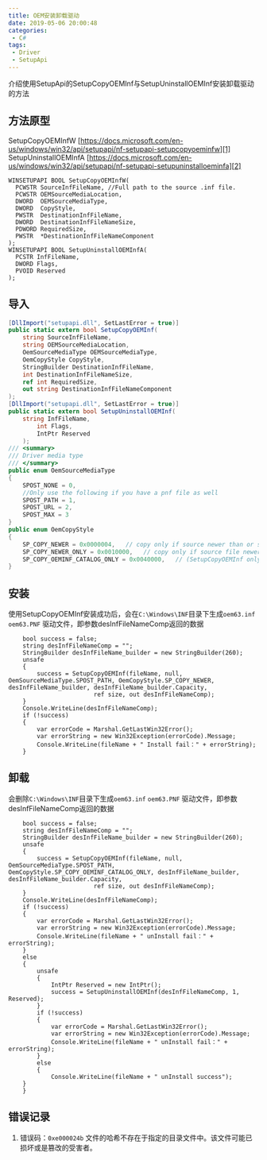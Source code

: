 ```yaml
---
title: OEM安装卸载驱动
date: 2019-05-06 20:00:48
categories: 
 - C#
tags:
 - Driver
 - SetupApi
---
```

介绍使用SetupApi的SetupCopyOEMInf与SetupUninstallOEMInf安装卸载驱动的方法

<!-- more -->

## 方法原型
SetupCopyOEMInfW [https://docs.microsoft.com/en-us/windows/win32/api/setupapi/nf-setupapi-setupcopyoeminfw][1]
SetupUninstallOEMInfA [https://docs.microsoft.com/en-us/windows/win32/api/setupapi/nf-setupapi-setupuninstalloeminfa][2]
``` x86asm
WINSETUPAPI BOOL SetupCopyOEMInfW(
  PCWSTR SourceInfFileName, //Full path to the source .inf file.
  PCWSTR OEMSourceMediaLocation,
  DWORD  OEMSourceMediaType,
  DWORD  CopyStyle,
  PWSTR  DestinationInfFileName,
  DWORD  DestinationInfFileNameSize,
  PDWORD RequiredSize,
  PWSTR  *DestinationInfFileNameComponent
);
WINSETUPAPI BOOL SetupUninstallOEMInfA(
  PCSTR InfFileName,
  DWORD Flags,
  PVOID Reserved
);
```

## 导入
``` cs
[DllImport("setupapi.dll", SetLastError = true)]
public static extern bool SetupCopyOEMInf(
    string SourceInfFileName,
    string OEMSourceMediaLocation,
    OemSourceMediaType OEMSourceMediaType,
    OemCopyStyle CopyStyle,
    StringBuilder DestinationInfFileName,
    int DestinationInfFileNameSize,
    ref int RequiredSize,
    out string DestinationInfFileNameComponent
);
[DllImport("setupapi.dll", SetLastError = true)]
public static extern bool SetupUninstallOEMInf(
    string InfFileName,
        int Flags,
        IntPtr Reserved
    );
/// <summary>
/// Driver media type
/// </summary>
public enum OemSourceMediaType
{
    SPOST_NONE = 0,
    //Only use the following if you have a pnf file as well
    SPOST_PATH = 1,
    SPOST_URL = 2,
    SPOST_MAX = 3
}
public enum OemCopyStyle
{
    SP_COPY_NEWER = 0x0000004,   // copy only if source newer than or same as target
    SP_COPY_NEWER_ONLY = 0x0010000,   // copy only if source file newer than target
    SP_COPY_OEMINF_CATALOG_ONLY = 0x0040000,   // (SetupCopyOEMInf only) don't copy INF--just catalog
}
```

## 安装
使用SetupCopyOEMInf安装成功后，会在`C:\Windows\INF`目录下生成`oem63.inf` `oem63.PNF` 驱动文件，即参数desInfFileNameComp返回的数据
``` nimrod
    bool success = false;
    string desInfFileNameComp = "";
    StringBuilder desInfFileName_builder = new StringBuilder(260);
    unsafe
    {
        success = SetupCopyOEMInf(fileName, null, OemSourceMediaType.SPOST_PATH, OemCopyStyle.SP_COPY_NEWER, desInfFileName_builder, desInfFileName_builder.Capacity,
                        ref size, out desInfFileNameComp);
    }           
    Console.WriteLine(desInfFileNameComp);
    if (!success)
    {
        var errorCode = Marshal.GetLastWin32Error();
        var errorString = new Win32Exception(errorCode).Message;
        Console.WriteLine(fileName + " Install fail：" + errorString);
    }
```

## 卸载
会删除`C:\Windows\INF`目录下生成`oem63.inf` `oem63.PNF` 驱动文件，即参数desInfFileNameComp返回的数据
``` nimrod
    bool success = false;
    string desInfFileNameComp = "";
    StringBuilder desInfFileName_builder = new StringBuilder(260);
    unsafe
    {
        success = SetupCopyOEMInf(fileName, null, OemSourceMediaType.SPOST_PATH, OemCopyStyle.SP_COPY_OEMINF_CATALOG_ONLY, desInfFileName_builder, desInfFileName_builder.Capacity,
                        ref size, out desInfFileNameComp);
    }           
    Console.WriteLine(desInfFileNameComp);
    if (!success)
    {
        var errorCode = Marshal.GetLastWin32Error();
        var errorString = new Win32Exception(errorCode).Message;
        Console.WriteLine(fileName + " unInstall fail：" + errorString);
    }
    else
    {
        unsafe
        {
            IntPtr Reserved = new IntPtr();
            success = SetupUninstallOEMInf(desInfFileNameComp, 1, Reserved);
        }
        if (!success)
        {
            var errorCode = Marshal.GetLastWin32Error();
            var errorString = new Win32Exception(errorCode).Message;
            Console.WriteLine(fileName + " unInstall fail：" + errorString);
        }
        else
        {
            Console.WriteLine(fileName + " unInstall success");            
	}
    }    
```
## 错误记录
1. 错误码：`0xe000024b`
文件的哈希不存在于指定的目录文件中。该文件可能已损坏或是篡改的受害者。


  [1]: https://docs.microsoft.com/en-us/windows/win32/api/setupapi/nf-setupapi-setupcopyoeminfw
  [2]: https://docs.microsoft.com/en-us/windows/win32/api/setupapi/nf-setupapi-setupuninstalloeminfa
